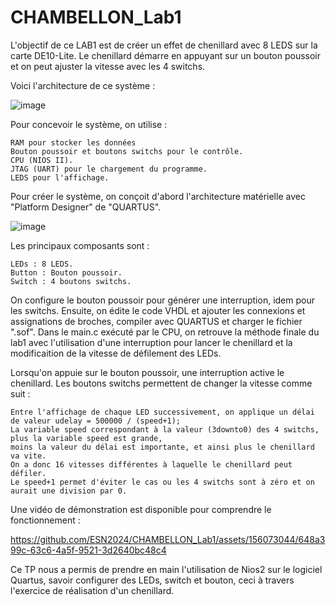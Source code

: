 # CHAMBELLON_Lab1

L'objectif de ce LAB1 est de créer un effet de chenillard avec 8 LEDS sur la carte DE10-Lite. Le chenillard démarre en appuyant sur un bouton poussoir et on peut ajuster la vitesse avec les 4 switchs.

Voici l'architecture de ce système :

![image](https://github.com/ESN2024/CHAMBELLON_Lab1/assets/156073044/6433b95e-b5cc-4132-9241-d1f59fedac9f)

Pour concevoir le système, on utilise :

    RAM pour stocker les données
    Bouton poussoir et boutons switchs pour le contrôle.
    CPU (NIOS II).
    JTAG (UART) pour le chargement du programme.
    LEDS pour l'affichage.

Pour créer le système, on conçoit d'abord l'architecture matérielle avec "Platform Designer" de "QUARTUS". 

![image](https://github.com/ESN2024/CHAMBELLON_Lab1/assets/156073044/a1dd59b2-db50-4546-b379-52a1d373c903)

Les principaux composants sont :

    LEDs : 8 LEDS.
    Button : Bouton poussoir.
    Switch : 4 boutons switchs.

On configure le bouton poussoir pour générer une interruption, idem pour les switchs.
Ensuite, on édite le code VHDL et ajouter les connexions et assignations de broches, compiler avec QUARTUS et charger le fichier ".sof".
Dans le main.c exécuté par le CPU, on retrouve la méthode finale du lab1 avec l'utilisation d'une interruption pour lancer le chenillard et la modificaition de la vitesse de défilement des LEDs.

Lorsqu'on appuie sur le bouton poussoir, une interruption active le chenillard. Les boutons switchs permettent de changer la vitesse comme suit :

    Entre l'affichage de chaque LED successivement, on applique un délai de valeur udelay = 500000 / (speed+1);
    La variable speed correspondant à la valeur (3downto0) des 4 switchs, plus la variable speed est grande, 
    moins la valeur du délai est importante, et ainsi plus le chenillard va vite.
    On a donc 16 vitesses différentes à laquelle le chenillard peut défiler.
    Le speed+1 permet d'éviter le cas ou les 4 switchs sont à zéro et on aurait une division par 0.

Une vidéo de démonstration est disponible pour comprendre le fonctionnement :

https://github.com/ESN2024/CHAMBELLON_Lab1/assets/156073044/648a399c-63c6-4a5f-9521-3d2640bc48c4

Ce TP nous a permis de prendre en main l'utilisation de Nios2 sur le logiciel Quartus, savoir configurer des LEDs, switch et bouton, ceci à travers l'exercice de réalisation d'un chenillard.
